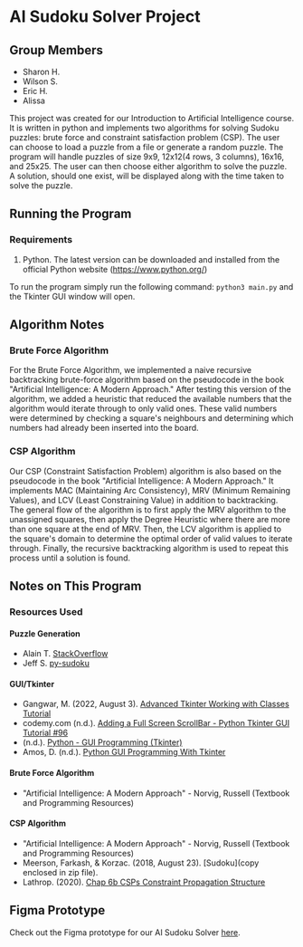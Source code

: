 # AI Sudoku Solver Project

## Group Members

- Sharon H.
- Wilson S.
- Eric H.
- Alissa

This project was created for our Introduction to Artificial Intelligence course. It is written in python and implements two algorithms for solving Sudoku puzzles: brute force and constraint satisfaction problem (CSP). The user can choose to load a puzzle from a file or generate a random puzzle. The program will handle puzzles of size 9x9, 12x12(4 rows, 3 columns), 16x16, and 25x25. The user can then choose either algorithm to solve the puzzle. A solution, should one exist, will be displayed along with the time taken to solve the puzzle.

## Running the Program

### Requirements
1. Python. The latest version can be downloaded and installed from the official Python website (https://www.python.org/)

To run the program simply run the following command: `python3 main.py` and the Tkinter GUI window will open.


## Algorithm Notes

### Brute Force Algorithm

For the Brute Force Algorithm, we implemented a naive recursive backtracking brute-force algorithm based on the pseudocode in the book "Artificial Intelligence: A Modern Approach." After testing this version of the algorithm, we added a heuristic that reduced the available numbers that the algorithm would iterate through to only valid ones. These valid numbers were determined by checking a square's neighbours and determining which numbers had already been inserted into the board.

### CSP Algorithm

Our CSP (Constraint Satisfaction Problem) algorithm is also based on the pseudocode in the book "Artificial Intelligence: A Modern Approach." It implements MAC (Maintaining Arc Consistency), MRV (Minimum Remaining Values), and LCV (Least Constraining Value) in addition to backtracking. The general flow of the algorithm is to first apply the MRV algorithm to the unassigned squares, then apply the Degree Heuristic where there are more than one square at the end of MRV. Then, the LCV algorithm is applied to the square's domain to determine the optimal order of valid values to iterate through. Finally, the recursive backtracking algorithm is used to repeat this process until a solution is found.

## Notes on This Program

### Resources Used

#### Puzzle Generation

- Alain T. [StackOverflow](https://stackoverflow.com/questions/45471152/how-to-create-a-sudoku-puzzle-in-python)
- Jeff S. [py-sudoku](https://pypi.org/project/py-sudoku/)

#### GUI/Tkinter

- Gangwar, M. (2022, August 3). [Advanced Tkinter Working with Classes Tutorial](https://www.digitalocean.com/community/tutorials/tkinter-working-with-classes)
- codemy.com (n.d.). [Adding a Full Screen ScrollBar - Python Tkinter GUI Tutorial #96](https://www.youtube.com/watch?v=0WafQCaok6g)
- (n.d.). [Python - GUI Programming (Tkinter)](https://www.tutorialspoint.com/python/python_gui_programming.htm)
- Amos, D. (n.d.). [Python GUI Programming With Tkinter](https://realpython.com/python-gui-tkinter/)

#### Brute Force Algorithm

- "Artificial Intelligence: A Modern Approach" - Norvig, Russell (Textbook and Programming Resources)

#### CSP Algorithm

- "Artificial Intelligence: A Modern Approach" - Norvig, Russell (Textbook and Programming Resources)
- Meerson, Farkash, & Korzac. (2018, August 23). [Sudoku](copy enclosed in zip file).
- Lathrop. (2020). [Chap 6b CSPs Constraint Propagation Structure](https://www.ics.uci.edu/~rickl/courses/cs-171/cs171-lecture-slides/2020_WQ_CS171/chap_6_b_CSPs_Constraint_Propagation_Structure.pdf)

## Figma Prototype

Check out the Figma prototype for our AI Sudoku Solver [here](https://www.figma.com/proto/L8Fjcqn52Kf37M5R27gWwB/Sudoku-Puzzle?node-id=15-233952&scaling=scale-down&page-id=0%3A1&starting-point-node-id=15%3A233952).
